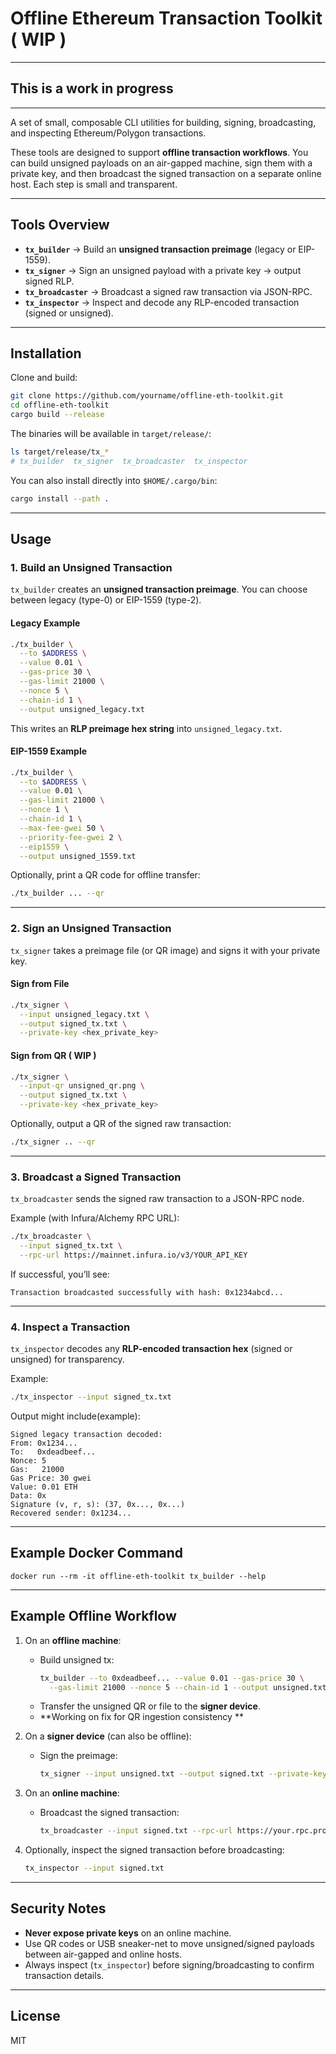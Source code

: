 # Offline Ethereum Transaction Toolkit ( WIP )

---
This is a work in progress
---

---
A set of small, composable CLI utilities for building, signing, broadcasting, and inspecting Ethereum/Polygon transactions.

These tools are designed to support **offline transaction workflows**. You can build unsigned payloads on an air-gapped machine, sign them with a private key, and then broadcast the signed transaction on a separate online host. Each step is small and transparent.

---

## Tools Overview

- **`tx_builder`** → Build an **unsigned transaction preimage** (legacy or EIP-1559).
- **`tx_signer`** → Sign an unsigned payload with a private key → output signed RLP.
- **`tx_broadcaster`** → Broadcast a signed raw transaction via JSON-RPC.
- **`tx_inspector`** → Inspect and decode any RLP-encoded transaction (signed or unsigned).

---

## Installation

Clone and build:

```bash
git clone https://github.com/yourname/offline-eth-toolkit.git
cd offline-eth-toolkit
cargo build --release
```

The binaries will be available in `target/release/`:

```bash
ls target/release/tx_*
# tx_builder  tx_signer  tx_broadcaster  tx_inspector
```

You can also install directly into `$HOME/.cargo/bin`:

```bash
cargo install --path .
```

---

## Usage

### 1. Build an Unsigned Transaction

`tx_builder` creates an **unsigned transaction preimage**. You can choose between legacy (type-0) or EIP-1559 (type-2).

#### Legacy Example

```bash
./tx_builder \
  --to $ADDRESS \
  --value 0.01 \
  --gas-price 30 \
  --gas-limit 21000 \
  --nonce 5 \
  --chain-id 1 \
  --output unsigned_legacy.txt
```

This writes an **RLP preimage hex string** into `unsigned_legacy.txt`.

#### EIP-1559 Example

```bash
./tx_builder \
  --to $ADDRESS \
  --value 0.01 \
  --gas-limit 21000 \
  --nonce 1 \
  --chain-id 1 \
  --max-fee-gwei 50 \
  --priority-fee-gwei 2 \
  --eip1559 \
  --output unsigned_1559.txt
```

Optionally, print a QR code for offline transfer:

```bash
./tx_builder ... --qr
```

---

### 2. Sign an Unsigned Transaction

`tx_signer` takes a preimage file (or QR image) and signs it with your private key.

#### Sign from File

```bash
./tx_signer \
  --input unsigned_legacy.txt \
  --output signed_tx.txt \
  --private-key <hex_private_key>
```

#### Sign from QR ( WIP ) 

```bash
./tx_signer \
  --input-qr unsigned_qr.png \
  --output signed_tx.txt \
  --private-key <hex_private_key>
```

Optionally, output a QR of the signed raw transaction:

```bash
./tx_signer .. --qr
```

---

### 3. Broadcast a Signed Transaction

`tx_broadcaster` sends the signed raw transaction to a JSON-RPC node.

Example (with Infura/Alchemy RPC URL):

```bash
./tx_broadcaster \
  --input signed_tx.txt \
  --rpc-url https://mainnet.infura.io/v3/YOUR_API_KEY
```

If successful, you’ll see:

```
Transaction broadcasted successfully with hash: 0x1234abcd...
```

---

### 4. Inspect a Transaction

`tx_inspector` decodes any **RLP-encoded transaction hex** (signed or unsigned) for transparency.

Example:

```bash
./tx_inspector --input signed_tx.txt
```

Output might include(example):

```
Signed legacy transaction decoded:
From: 0x1234...
To:   0xdeadbeef...
Nonce: 5
Gas:   21000
Gas Price: 30 gwei
Value: 0.01 ETH
Data: 0x
Signature (v, r, s): (37, 0x..., 0x...)
Recovered sender: 0x1234...
```

---
Example Docker Command 
---

```shell
docker run --rm -it offline-eth-toolkit tx_builder --help

```
---
## Example Offline Workflow

1. On an **offline machine**:
    - Build unsigned tx:
      ```bash
      tx_builder --to 0xdeadbeef... --value 0.01 --gas-price 30 \
        --gas-limit 21000 --nonce 5 --chain-id 1 --output unsigned.txt --qr
      ```
    - Transfer the unsigned QR or file to the **signer device**.
    - **Working on fix for QR ingestion consistency **

2. On a **signer device** (can also be offline):
    - Sign the preimage:
      ```bash
      tx_signer --input unsigned.txt --output signed.txt --private-key <hexkey> --qr
      ```

3. On an **online machine**:
    - Broadcast the signed transaction:
      ```bash
      tx_broadcaster --input signed.txt --rpc-url https://your.rpc.provider
      ```

4. Optionally, inspect the signed transaction before broadcasting:
   ```bash
   tx_inspector --input signed.txt
   ```

---

## Security Notes

- **Never expose private keys** on an online machine.
- Use QR codes or USB sneaker-net to move unsigned/signed payloads between air-gapped and online hosts.
- Always inspect (`tx_inspector`) before signing/broadcasting to confirm transaction details.

---

## License

MIT
